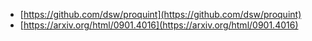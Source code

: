 - [https://github.com/dsw/proquint](https://github.com/dsw/proquint)
- [https://arxiv.org/html/0901.4016](https://arxiv.org/html/0901.4016)
